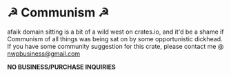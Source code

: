 # ☭ Communism ☭
afaik domain sitting is a bit of a wild west on crates.io, and it'd be a shame if Communism of all things was being sat on by some opportunistic dickhead. If you have some community suggestion for this crate, please contact me @ nwpbusiness@gmail.com

**NO BUSINESS/PURCHASE INQUIRIES**